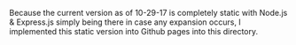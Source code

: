 Because the current version as of 10-29-17 is completely static with Node.js & Express.js simply being there in case any expansion occurs, I implemented this static version into Github pages into this directory.